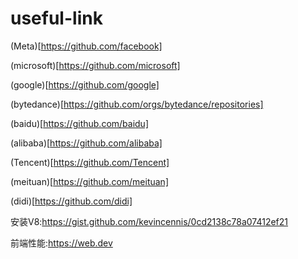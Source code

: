 # useful-link
(Meta)[https://github.com/facebook]

(microsoft)[https://github.com/microsoft]

(google)[https://github.com/google]

(bytedance)[https://github.com/orgs/bytedance/repositories]

(baidu)[https://github.com/baidu]

(alibaba)[https://github.com/alibaba]

(Tencent)[https://github.com/Tencent]

(meituan)[https://github.com/meituan]

(didi)[https://github.com/didi]

安装V8:https://gist.github.com/kevincennis/0cd2138c78a07412ef21

前端性能:<a href="https://web.dev/" target="_blank">https://web.dev</a>
